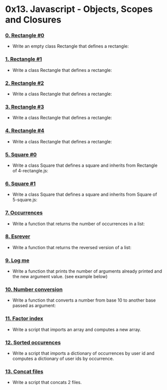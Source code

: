 # 0x13. Javascript - Objects, Scopes and Closures

### [0. Rectangle #0](./0-rectangle.js)
- Write an empty class Rectangle that defines a rectangle:

### [1. Rectangle #1](./1-rectangle.js)
- Write a class Rectangle that defines a rectangle:

### [2. Rectangle #2](./2-rectangle.js)
- Write a class Rectangle that defines a rectangle:

### [3. Rectangle #3](./3-rectangle.js)
- Write a class Rectangle that defines a rectangle:

### [4. Rectangle #4](./4-rectangle.js)
- Write a class Rectangle that defines a rectangle:

### [5. Square #0](./5-square.js)
- Write a class Square that defines a square and inherits from Rectangle of 4-rectangle.js:

### [6. Square #1](./6-square.js)
- Write a class Square that defines a square and inherits from Square of 5-square.js:

### [7. Occurrences](./7-occurrences.js)
- Write a function that returns the number of occurrences in a list:

### [8. Esrever](./8-esrever.js)
- Write a function that returns the reversed version of a list:

### [9. Log me](./9-logme.js)
- Write a function that prints the number of arguments already printed and the new argument value. (see example below)

### [10. Number conversion](./10-converter.js)
- Write a function that converts a number from base 10 to another base passed as argument:

### [11. Factor index](./100-map.js)
- Write a script that imports an array and computes a new array.

### [12. Sorted occurences](./101-sorted.js)
- Write a script that imports a dictionary of occurrences by user id and computes a dictionary of user ids by occurrence.

### [13. Concat files](./102-concat.js)
- Write a script that concats 2 files.
